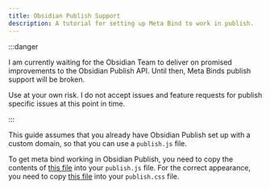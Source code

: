 ```yaml
---
title: Obsidian Publish Support
description: A tutorial for setting up Meta Bind to work in publish.
---
```


:::danger

I am currently waiting for the Obsidian Team to deliver on promised improvements to the Obsidian Publish API.
Until then, Meta Binds publish support will be broken.

Use at your own risk. I do not accept issues and feature requests for publish specific issues at this point in time.

:::

This guide assumes that you already have Obsidian Publish set up with a custom domain, so that you can use a `publish.js` file.

To get meta bind working in Obsidian Publish, you need to copy the contents of [this file](https://github.com/mProjectsCode/obsidian-meta-bind-plugin/blob/master/PublishLoad.js) into your `publish.js` file.
For the correct appearance, you need to copy [this file](https://github.com/mProjectsCode/obsidian-meta-bind-plugin/blob/master/styles.css) into your `publish.css` file.
